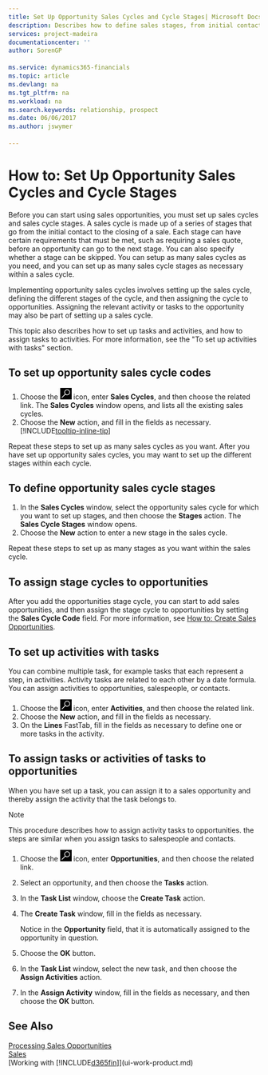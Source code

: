 ```yaml
---
title: Set Up Opportunity Sales Cycles and Cycle Stages| Microsoft Docs
description: Describes how to define sales stages, from initial contact to closing, to create a sales cycle and assign it to opportunities in Financials.
services: project-madeira
documentationcenter: ''
author: SorenGP

ms.service: dynamics365-financials
ms.topic: article
ms.devlang: na
ms.tgt_pltfrm: na
ms.workload: na
ms.search.keywords: relationship, prospect
ms.date: 06/06/2017
ms.author: jswymer

---
```

# How to: Set Up Opportunity Sales Cycles and Cycle Stages
Before you can start using sales opportunities, you must set up sales cycles and sales cycle stages. A sales cycle is made up of a series of stages that go from the initial contact to the closing of a sale. Each stage can have certain requirements that must be met, such as requiring a sales quote, before an opportunity can go to the next stage. You can also specify whether a stage can be skipped. You can setup as many sales cycles as you need, and you can set up as many sales cycle stages as necessary within a sales cycle.

Implementing opportunity sales cycles involves setting up the sales cycle, defining the different stages of the cycle, and then assigning the cycle to opportunities. Assigning the relevant activity or tasks to the opportunity may also be part of setting up a sales cycle.

This topic also describes how to set up tasks and activities, and how to assign tasks to activities. For more information, see the "To set up activities with tasks" section.

## To set up opportunity sales cycle codes
1. Choose the ![Search for Page or Report](media/ui-search/search_small.png "Search for Page or Report icon") icon, enter **Sales Cycles**, and then choose the related link. The **Sales Cycles** window opens, and lists all the existing sales cycles.
2. Choose the **New** action, and fill in the fields as necessary. [!INCLUDE[tooltip-inline-tip](includes/tooltip-inline-tip_md.md)]

Repeat these steps to set up as many sales cycles as you want. After you have set up opportunity sales cycles, you may want to set up the different stages within each cycle.

## To define opportunity sales cycle stages
1. In the **Sales Cycles** window, select the opportunity sales cycle for which you want to set up stages, and then choose the **Stages** action. The **Sales Cycle Stages** window opens.
2. Choose the **New** action to enter a new stage in the sales cycle.

Repeat these steps to set up as many stages as you want within the sales cycle.

## To assign stage cycles to opportunities
After you add the opportunities stage cycle, you can start to add sales opportunities, and then assign the stage cycle to opportunities by setting the **Sales Cycle Code** field. For more information, see [How to: Create Sales Opportunities](marketing-how-create-opportunities.md).

## To set up activities with tasks
You can combine multiple task, for example tasks that each represent a step, in activities. Activity tasks are related to each other by a date formula. You can assign activities to opportunities, salespeople, or contacts.

1. Choose the ![Search for Page or Report](media/ui-search/search_small.png "Search for Page or Report icon") icon, enter **Activities**, and then choose the related link.
2. Choose the **New** action, and fill in the fields as necessary.
3. On the **Lines** FastTab, fill in the fields as necessary to define one or more tasks in the activity.

## To assign tasks or activities of tasks to opportunities
When you have set up a task, you can assign it to a sales opportunity and thereby assign the activity that the task belongs to.

> [!NOTE]  
>   This procedure describes how to assign activity tasks to opportunities. the steps are similar when you assign tasks to salespeople and contacts.

1. Choose the ![Search for Page or Report](media/ui-search/search_small.png "Search for Page or Report icon") icon, enter **Opportunities**, and then choose the related link.
2. Select an opportunity, and then choose the **Tasks** action.
3. In the **Task List** window, choose the **Create Task** action.
4.  The **Create Task** window, fill in the fields as necessary.

    Notice in the **Opportunity** field, that it is automatically assigned to the opportunity in question.
5. Choose the **OK** button.
6. In the **Task List** window, select the new task, and then choose the **Assign Activities** action.
7. In the **Assign Activity** window, fill in the fields as necessary, and then choose the **OK** button.

## See Also
[Processing Sales Opportunities](marketing-processing-sales-opportunities.md)  
[Sales](sales-manage-sales.md)  
[Working with [!INCLUDE[d365fin](includes/d365fin_md.md)]](ui-work-product.md)
